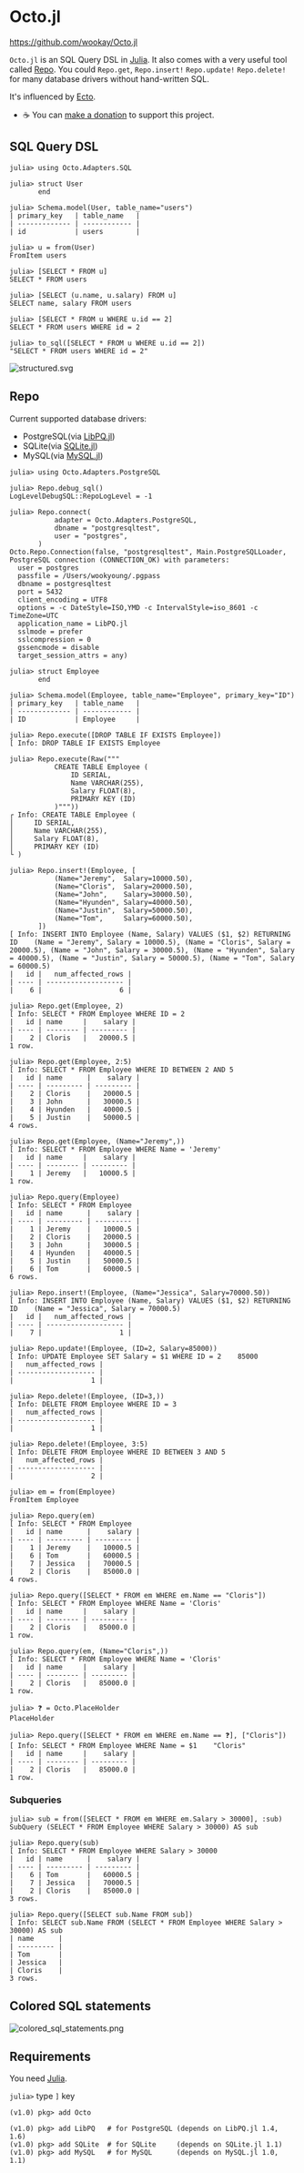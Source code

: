# Octo.jl

<https://github.com/wookay/Octo.jl>


`Octo.jl` is an SQL Query DSL in [Julia](https://julialang.org).
It also comes with a very useful tool called [Repo](https://github.com/wookay/Octo.jl#repo).
You could `Repo.get`, `Repo.insert!` `Repo.update!` `Repo.delete!` for many database drivers without hand-written SQL.

It's influenced by [Ecto](https://github.com/elixir-ecto/ecto).

 * ☕️   You can [make a donation](https://wookay.github.io/donate/) to support this project.


## SQL Query DSL

```julia-repl
julia> using Octo.Adapters.SQL

julia> struct User
       end

julia> Schema.model(User, table_name="users")
| primary_key   | table_name   |
| ------------- | ------------ |
| id            | users        |

julia> u = from(User)
FromItem users

julia> [SELECT * FROM u]
SELECT * FROM users

julia> [SELECT (u.name, u.salary) FROM u]
SELECT name, salary FROM users

julia> [SELECT * FROM u WHERE u.id == 2]
SELECT * FROM users WHERE id = 2

julia> to_sql([SELECT * FROM u WHERE u.id == 2])
"SELECT * FROM users WHERE id = 2"
```

![structured.svg](https://wookay.github.io/docs/Octo.jl/assets/octo/structured.svg)


## Repo

Current supported database drivers:
  - PostgreSQL(via [LibPQ.jl](https://github.com/invenia/LibPQ.jl))
  - SQLite(via [SQLite.jl](https://github.com/JuliaDatabases/SQLite.jl))
  - MySQL(via [MySQL.jl](https://github.com/JuliaDatabases/MySQL.jl))

```julia-repl
julia> using Octo.Adapters.PostgreSQL

julia> Repo.debug_sql()
LogLevelDebugSQL::RepoLogLevel = -1

julia> Repo.connect(
           adapter = Octo.Adapters.PostgreSQL,
           dbname = "postgresqltest",
           user = "postgres",
       )
Octo.Repo.Connection(false, "postgresqltest", Main.PostgreSQLLoader, PostgreSQL connection (CONNECTION_OK) with parameters:
  user = postgres
  passfile = /Users/wookyoung/.pgpass
  dbname = postgresqltest
  port = 5432
  client_encoding = UTF8
  options = -c DateStyle=ISO,YMD -c IntervalStyle=iso_8601 -c TimeZone=UTC
  application_name = LibPQ.jl
  sslmode = prefer
  sslcompression = 0
  gssencmode = disable
  target_session_attrs = any)

julia> struct Employee
       end

julia> Schema.model(Employee, table_name="Employee", primary_key="ID")
| primary_key   | table_name   |
| ------------- | ------------ |
| ID            | Employee     |

julia> Repo.execute([DROP TABLE IF EXISTS Employee])
[ Info: DROP TABLE IF EXISTS Employee

julia> Repo.execute(Raw("""
           CREATE TABLE Employee (
               ID SERIAL,
               Name VARCHAR(255),
               Salary FLOAT(8),
               PRIMARY KEY (ID)
           )"""))
┌ Info: CREATE TABLE Employee (
│     ID SERIAL,
│     Name VARCHAR(255),
│     Salary FLOAT(8),
│     PRIMARY KEY (ID)
└ )

julia> Repo.insert!(Employee, [
           (Name="Jeremy",  Salary=10000.50),
           (Name="Cloris",  Salary=20000.50),
           (Name="John",    Salary=30000.50),
           (Name="Hyunden", Salary=40000.50),
           (Name="Justin",  Salary=50000.50),
           (Name="Tom",     Salary=60000.50),
       ])
[ Info: INSERT INTO Employee (Name, Salary) VALUES ($1, $2) RETURNING ID    (Name = "Jeremy", Salary = 10000.5), (Name = "Cloris", Salary = 20000.5), (Name = "John", Salary = 30000.5), (Name = "Hyunden", Salary = 40000.5), (Name = "Justin", Salary = 50000.5), (Name = "Tom", Salary = 60000.5)
|   id |   num_affected_rows |
| ---- | ------------------- |
|    6 |                   6 |

julia> Repo.get(Employee, 2)
[ Info: SELECT * FROM Employee WHERE ID = 2
|   id | name     |    salary |
| ---- | -------- | --------- |
|    2 | Cloris   |   20000.5 |
1 row.

julia> Repo.get(Employee, 2:5)
[ Info: SELECT * FROM Employee WHERE ID BETWEEN 2 AND 5
|   id | name      |    salary |
| ---- | --------- | --------- |
|    2 | Cloris    |   20000.5 |
|    3 | John      |   30000.5 |
|    4 | Hyunden   |   40000.5 |
|    5 | Justin    |   50000.5 |
4 rows.

julia> Repo.get(Employee, (Name="Jeremy",))
[ Info: SELECT * FROM Employee WHERE Name = 'Jeremy'
|   id | name     |    salary |
| ---- | -------- | --------- |
|    1 | Jeremy   |   10000.5 |
1 row.

julia> Repo.query(Employee)
[ Info: SELECT * FROM Employee
|   id | name      |    salary |
| ---- | --------- | --------- |
|    1 | Jeremy    |   10000.5 |
|    2 | Cloris    |   20000.5 |
|    3 | John      |   30000.5 |
|    4 | Hyunden   |   40000.5 |
|    5 | Justin    |   50000.5 |
|    6 | Tom       |   60000.5 |
6 rows.

julia> Repo.insert!(Employee, (Name="Jessica", Salary=70000.50))
[ Info: INSERT INTO Employee (Name, Salary) VALUES ($1, $2) RETURNING ID    (Name = "Jessica", Salary = 70000.5)
|   id |   num_affected_rows |
| ---- | ------------------- |
|    7 |                   1 |

julia> Repo.update!(Employee, (ID=2, Salary=85000))
[ Info: UPDATE Employee SET Salary = $1 WHERE ID = 2    85000
|   num_affected_rows |
| ------------------- |
|                   1 |

julia> Repo.delete!(Employee, (ID=3,))
[ Info: DELETE FROM Employee WHERE ID = 3
|   num_affected_rows |
| ------------------- |
|                   1 |

julia> Repo.delete!(Employee, 3:5)
[ Info: DELETE FROM Employee WHERE ID BETWEEN 3 AND 5
|   num_affected_rows |
| ------------------- |
|                   2 |

julia> em = from(Employee)
FromItem Employee

julia> Repo.query(em)
[ Info: SELECT * FROM Employee
|   id | name      |    salary |
| ---- | --------- | --------- |
|    1 | Jeremy    |   10000.5 |
|    6 | Tom       |   60000.5 |
|    7 | Jessica   |   70000.5 |
|    2 | Cloris    |   85000.0 |
4 rows.

julia> Repo.query([SELECT * FROM em WHERE em.Name == "Cloris"])
[ Info: SELECT * FROM Employee WHERE Name = 'Cloris'
|   id | name     |    salary |
| ---- | -------- | --------- |
|    2 | Cloris   |   85000.0 |
1 row.

julia> Repo.query(em, (Name="Cloris",))
[ Info: SELECT * FROM Employee WHERE Name = 'Cloris'
|   id | name     |    salary |
| ---- | -------- | --------- |
|    2 | Cloris   |   85000.0 |
1 row.

julia> ❓ = Octo.PlaceHolder
PlaceHolder

julia> Repo.query([SELECT * FROM em WHERE em.Name == ❓], ["Cloris"])
[ Info: SELECT * FROM Employee WHERE Name = $1    "Cloris"
|   id | name     |    salary |
| ---- | -------- | --------- |
|    2 | Cloris   |   85000.0 |
1 row.
```

### Subqueries

```julia-repl
julia> sub = from([SELECT * FROM em WHERE em.Salary > 30000], :sub)
SubQuery (SELECT * FROM Employee WHERE Salary > 30000) AS sub

julia> Repo.query(sub)
[ Info: SELECT * FROM Employee WHERE Salary > 30000
|   id | name      |    salary |
| ---- | --------- | --------- |
|    6 | Tom       |   60000.5 |
|    7 | Jessica   |   70000.5 |
|    2 | Cloris    |   85000.0 |
3 rows.

julia> Repo.query([SELECT sub.Name FROM sub])
[ Info: SELECT sub.Name FROM (SELECT * FROM Employee WHERE Salary > 30000) AS sub
| name      |
| --------- |
| Tom       |
| Jessica   |
| Cloris    |
3 rows.
```


## Colored SQL statements

![colored_sql_statements.png](https://raw.github.com/wookay/Octo.jl/master/docs/images/colored_sql_statements.png)


## Requirements

You need [Julia](https://julialang.org/downloads/).

`julia>` type `]` key

```julia-repl
(v1.0) pkg> add Octo
```

```julia-repl
(v1.0) pkg> add LibPQ   # for PostgreSQL (depends on LibPQ.jl 1.4, 1.6)
(v1.0) pkg> add SQLite  # for SQLite     (depends on SQLite.jl 1.1)
(v1.0) pkg> add MySQL   # for MySQL      (depends on MySQL.jl 1.0, 1.1)
```
